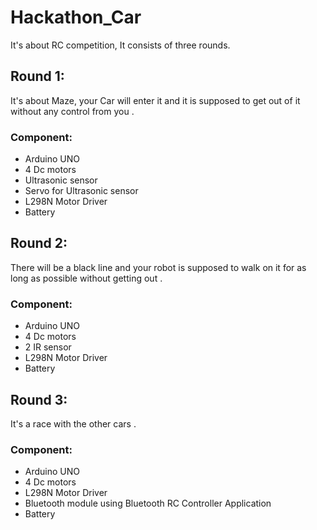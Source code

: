 # Hackathon_Car
It's about RC competition, It consists of three rounds.
## Round 1:
It's about Maze, your Car will enter it and it is supposed to get out of it without any control from you .
### Component:
- Arduino UNO
- 4 Dc motors
- Ultrasonic sensor 
- Servo for Ultrasonic sensor 
- L298N Motor Driver 
- Battery

## Round 2:
There will be a black line and your robot is supposed to walk on it for as long as possible without getting out .
### Component:
- Arduino UNO
- 4 Dc motors
- 2 IR sensor 
- L298N Motor Driver 
- Battery

## Round 3:
It's a race with the other cars .
### Component:
- Arduino UNO
- 4 Dc motors
- L298N Motor Driver 
- Bluetooth module using Bluetooth RC Controller Application
- Battery 
